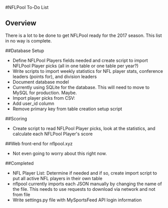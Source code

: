 #NFLPool To-Do List

## Overview

There is a lot to be done to get NFLPool ready for the 2017 season. 
This list in no way is complete.

##Database Setup
* Define NFLPool Players fields needed and create script to import
NFLPool Player picks (all in one table or one table per year?)
* Write scripts to import weekly statistics for NFL player stats, 
conference leaders (points for), and division leaders
* Document database model
* Currently using SQLite for the database.  This will need to move to
MySQL for production.  Maybe.
* Import player picks from CSV:
 * Add user_id column
 * Remove primary key from table creation setup script


##Scoring
* Create script to read NFLPool Player picks, look at the statistics,
and calculate each NFLPool Player's score

##Web front-end for nflpool.xyz
* Not even going to worry about this right now.

##Completed
* NFL Player List: Determine if needed and if so, create import script
to put all active NFL players in their own table
* nflpool currently imports each JSON manually by changing the name of
the file.  This needs to use requests to download via network and not
from file
* Write settings.py file with MySportsFeed API login information


